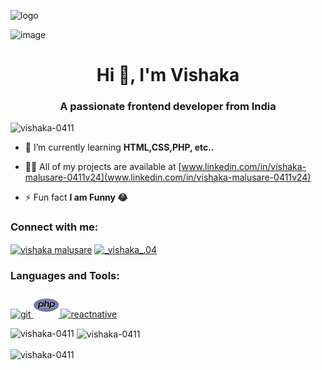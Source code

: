 ![logo](https://c1.wallpaperflare.com/preview/624/189/286/coding-javascript-programming-computer-screen.jpg)
 
![image](https://github.com/Vishaka-0411/Vishaka-0411/assets/139636510/4e31377d-7a2f-499c-8657-e3a4deb0452f)


<h1 align="center">Hi 👋, I'm Vishaka</h1>
<h3 align="center">A passionate frontend developer from India</h3>

<p align="left"> <img src="https://komarev.com/ghpvc/?username=vishaka-0411&label=Profile%20views&color=0e75b6&style=flat" alt="vishaka-0411" /> </p>

- 🌱 I’m currently learning **HTML,CSS,PHP, etc..**

- 👨‍💻 All of my projects are available at [www.linkedin.com/in/vishaka-malusare-0411v24](www.linkedin.com/in/vishaka-malusare-0411v24)

- ⚡ Fun fact **I am Funny 😂**

<h3 align="left">Connect with me:</h3>
<p align="left">
<a href="https://linkedin.com/in/vishaka malusare" target="blank"><img align="center" src="https://raw.githubusercontent.com/rahuldkjain/github-profile-readme-generator/master/src/images/icons/Social/linked-in-alt.svg" alt="vishaka malusare" height="30" width="40" /></a>
<a href="https://instagram.com/_vishaka_.04" target="blank"><img align="center" src="https://raw.githubusercontent.com/rahuldkjain/github-profile-readme-generator/master/src/images/icons/Social/instagram.svg" alt="_vishaka_.04" height="30" width="40" /></a>
</p>

<h3 align="left">Languages and Tools:</h3>
<p align="left"> <a href="https://git-scm.com/" target="_blank" rel="noreferrer"> <img src="https://www.vectorlogo.zone/logos/git-scm/git-scm-icon.svg" alt="git" width="40" height="40"/> </a> <a href="https://www.php.net" target="_blank" rel="noreferrer"> <img src="https://raw.githubusercontent.com/devicons/devicon/master/icons/php/php-original.svg" alt="php" width="40" height="40"/> </a> <a href="https://reactnative.dev/" target="_blank" rel="noreferrer"> <img src="https://reactnative.dev/img/header_logo.svg" alt="reactnative" width="40" height="40"/> </a> </p>

<p><img align="left" src="https://github-readme-stats.vercel.app/api/top-langs?username=vishaka-0411&show_icons=true&locale=en&layout=compact" alt="vishaka-0411" /></p>

<p>&nbsp;<img align="center" src="https://github-readme-stats.vercel.app/api?username=vishaka-0411&show_icons=true&locale=en" alt="vishaka-0411" /></p>

<p><img align="center" src="https://github-readme-streak-stats.herokuapp.com/?user=vishaka-0411&" alt="vishaka-0411" /></p>
